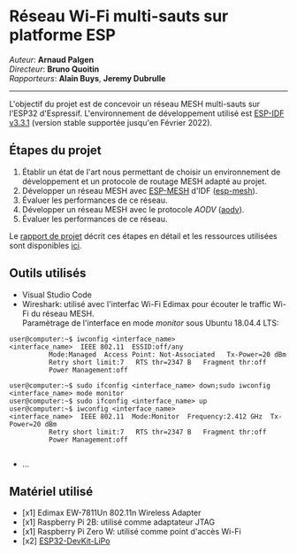 # Réseau Wi-Fi multi-sauts sur platforme ESP

*Auteur*: **Arnaud Palgen**<br />
*Directeur*: **Bruno Quoitin**<br />
*Rapporteurs*: **Alain Buys**, **Jeremy Dubrulle**

---
L'objectif du projet est de concevoir un réseau MESH multi-sauts sur l'ESP32 d'Espressif.
L'environnement de développement utilisé est [ESP-IDF v3.3.1](https://docs.espressif.com/projects/esp-idf/en/v3.3.1/) (version stable supportée jusqu'en Février 2022).

## Étapes du projet 
1. Établir un état de l'art nous permettant de choisir un environnement de développement 
et un protocole de routage MESH adapté au projet.
2. Développer un réseau MESH avec [ESP-MESH](https://docs.espressif.com/projects/esp-idf/en/v3.3.1/api-guides/mesh.html) d'IDF ([esp-mesh](./code/esp-mesh)).
3. Évaluer les performances de ce réseau.
4. Développer un réseau MESH avec le protocole *AODV* ([aodv](./code/aodv)).
5. Évaluer les performances de ce réseau.

Le [rapport de projet](./rapport/out/rapportProjet.pdf) décrit ces étapes en détail et les ressources utilisées sont disponibles [ici](./ressources).

## Outils utilisés
- Visual Studio Code
- Wireshark: utilisé avec l'interfac Wi-Fi Edimax pour écouter le traffic Wi-Fi du réseau MESH.<br />
Paramètrage de l'interface en mode *monitor* sous Ubuntu 18.04.4 LTS:
```console
user@computer:~$ iwconfig <interface_name>
<interface_name>  IEEE 802.11  ESSID:off/any  
          Mode:Managed  Access Point: Not-Associated   Tx-Power=20 dBm   
          Retry short limit:7   RTS thr=2347 B   Fragment thr:off
          Power Management:off
          
user@computer:~$ sudo ifconfig <interface_name> down;sudo iwconfig <interface_name> mode monitor
user@computer:~$ sudo ifconfig <interface_name> up
user@computer:~$ iwconfig <interface_name>
<interface_name>  IEEE 802.11  Mode:Monitor  Frequency:2.412 GHz  Tx-Power=20 dBm   
          Retry short limit:7   RTS thr=2347 B   Fragment thr:off
          Power Management:off
          
```

- ...

## Matériel utilisé
- [x1] Edimax EW-7811Un 802.11n Wireless Adapter
- [x1] Raspberry Pi 2B: utilisé comme adaptateur JTAG
- [x1] Raspberry Pi Zero W: utilisé comme point d'accès Wi-Fi
- [x2] [ESP32-DevKit-LiPo](https://www.olimex.com/Products/IoT/ESP32/ESP32-DevKit-LiPo/open-source-hardware)
